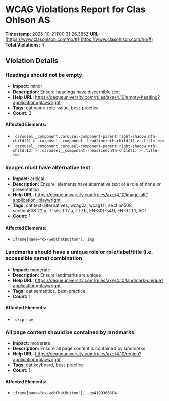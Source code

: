 # WCAG Violations Report for Clas Ohlson AS

**Timestamp:** 2025-10-21T00:31:26.385Z
**URL:** [https://www.clasohlson.com/no/#](https://www.clasohlson.com/no/#)
**Total Violations:** 4

## Violation Details

### Headings should not be empty

- **Impact:** minor
- **Description:** Ensure headings have discernible text
- **Help URL:** https://dequeuniversity.com/rules/axe/4.10/empty-heading?application=playwright
- **Tags:** cat.name-role-value, best-practice
- **Count:** 2

#### Affected Elements:

- `.carousel__component.carousel-component-parent.right-shadow:nth-child(5) > .carousel__component--headline:nth-child(1) > .title-two`
- `.carousel__component.carousel-component-parent.right-shadow:nth-child(12) > .carousel__component--headline:nth-child(1) > .title-two`

### Images must have alternative text

- **Impact:** critical
- **Description:** Ensure <img> elements have alternative text or a role of none or presentation
- **Help URL:** https://dequeuniversity.com/rules/axe/4.10/image-alt?application=playwright
- **Tags:** cat.text-alternatives, wcag2a, wcag111, section508, section508.22.a, TTv5, TT7.a, TT7.b, EN-301-549, EN-9.1.1.1, ACT
- **Count:** 1

#### Affected Elements:

- `iframe[name="cx-webChatButton"], img`

### Landmarks should have a unique role or role/label/title (i.e. accessible name) combination

- **Impact:** moderate
- **Description:** Ensure landmarks are unique
- **Help URL:** https://dequeuniversity.com/rules/axe/4.10/landmark-unique?application=playwright
- **Tags:** cat.semantics, best-practice
- **Count:** 1

#### Affected Elements:

- `.skip-nav`

### All page content should be contained by landmarks

- **Impact:** moderate
- **Description:** Ensure all page content is contained by landmarks
- **Help URL:** https://dequeuniversity.com/rules/axe/4.10/region?application=playwright
- **Tags:** cat.keyboard, best-practice
- **Count:** 1

#### Affected Elements:

- `iframe[name="cx-webChatButton"], .go4199366604`
